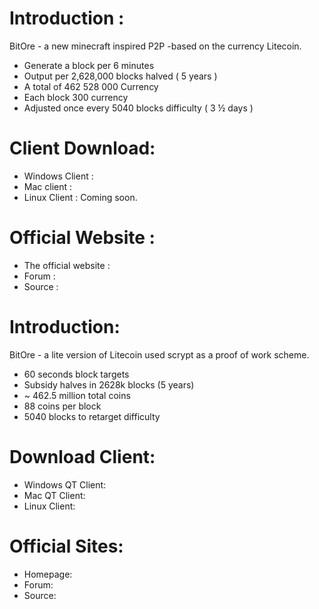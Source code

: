 Introduction :
===================
BitOre - a new minecraft inspired P2P -based on the currency Litecoin.
 - Generate a block per 6 minutes
 - Output per 2,628,000 blocks halved ( 5 years )
 - A total of 462 528 000 Currency
 - Each block 300 currency
 - Adjusted once every 5040 blocks difficulty ( 3 ½ days )

Client Download:
===================
- Windows Client : 
- Mac client : 
- Linux Client : Coming soon.

Official Website :
===================
- The official website : 
- Forum : 
- Source : 


Introduction:
===================
BitOre - a lite version of Litecoin used scrypt as a proof of work scheme.
 - 60 seconds block targets
 - Subsidy halves in 2628k blocks (5 years)
 - ~ 462.5 million total coins
 - 88 coins per block
 - 5040 blocks to retarget difficulty

Download Client:
===================
- Windows QT Client: 
- Mac QT Client: 
- Linux Client: 

Official Sites:
===================
- Homepage: 
- Forum: 
- Source: 
